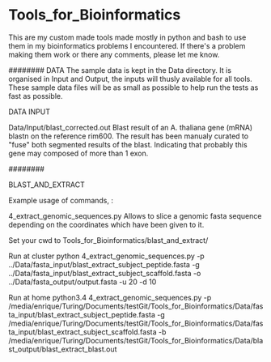 # Tools_for_Bioinformatics
This are my custom made tools made mostly in python and bash to use them in my bioinformatics problems I encountered.
If there's a problem making them work or there any comments, please let me know.

########
DATA
The sample data is kept in the Data directory. It is organised in Input and Output, the inputs will thusly available for all tools. These sample data files will be as small as possible to help run the tests as fast as possible.

DATA INPUT

Data/Input/blast_corrected.out
	Blast result of an A. thaliana gene (mRNA) blastn on the reference rim600.
	The result has been manualy curated to "fuse" both segmented results of the blast.
	Indicating that probably this gene may composed of more than 1 exon.
	

########

BLAST_AND_EXTRACT

Example usage of commands, :

4_extract_genomic_sequences.py Allows to slice a genomic fasta sequence depending on the coordinates which have been given to it. 

Set your cwd to Tools_for_Bioinformatics/blast_and_extract/

Run at cluster
python 4_extract_genomic_sequences.py -p ../Data/fasta_input/blast_extract_subject_peptide.fasta -g ../Data/fasta_input/blast_extract_subject_scaffold.fasta -o ../Data/fasta_output/output.fasta -u 20 -d 10

Run at home
python3.4 4_extract_genomic_sequences.py -p /media/enrique/Turing/Documents/testGit/Tools_for_Bioinformatics/Data/fasta_input/blast_extract_subject_peptide.fasta -g /media/enrique/Turing/Documents/testGit/Tools_for_Bioinformatics/Data/fasta_input/blast_extract_subject_scaffold.fasta -b /media/enrique/Turing/Documents/testGit/Tools_for_Bioinformatics/Data/blast_output/blast_extract_blast.out

